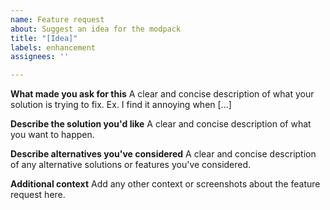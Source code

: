 ```yaml
---
name: Feature request
about: Suggest an idea for the modpack
title: "[Idea]"
labels: enhancement
assignees: ''

---
```


**What made you ask for this**
A clear and concise description of what your solution is trying to fix. Ex. I find it annoying when [...]

**Describe the solution you'd like**
A clear and concise description of what you want to happen.

**Describe alternatives you've considered**
A clear and concise description of any alternative solutions or features you've considered.

**Additional context**
Add any other context or screenshots about the feature request here.
